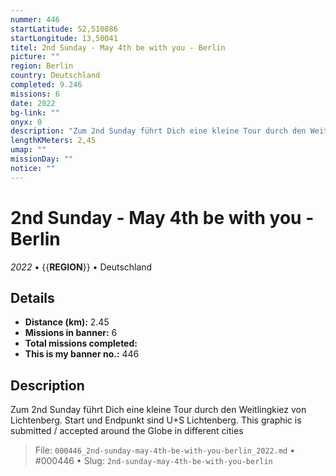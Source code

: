 ```yaml
---
nummer: 446
startLatitude: 52,510886
startLongitude: 13,50041
titel: 2nd Sunday - May 4th be with you - Berlin
picture: ""
region: Berlin
country: Deutschland
completed: 9.246
missions: 6
date: 2022
bg-link: ""
onyx: 0
description: "Zum 2nd Sunday führt Dich eine kleine Tour durch den Weitlingkiez von Lichtenberg. Start und Endpunkt sind U+S Lichtenberg.\nThis graphic is submitted / accepted around the Globe in different cities"
lengthKMeters: 2,45
umap: ""
missionDay: ""
notice: ""
---
```

# 2nd Sunday - May 4th be with you - Berlin

*2022* • {{__REGION__}} • Deutschland





## Details
- **Distance (km):** 2.45
- **Missions in banner:** 6
- **Total missions completed:** 
- **This is my banner no.:** 446



## Description
Zum 2nd Sunday führt Dich eine kleine Tour durch den Weitlingkiez von Lichtenberg. Start und Endpunkt sind U+S Lichtenberg.
This graphic is submitted / accepted around the Globe in different cities




> File: `000446_2nd-sunday-may-4th-be-with-you-berlin_2022.md` • #000446 • Slug: `2nd-sunday-may-4th-be-with-you-berlin`
